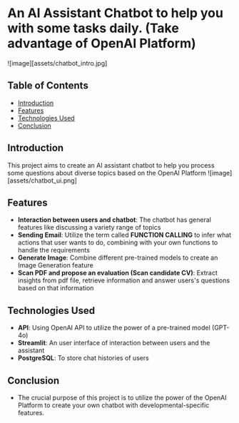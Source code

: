# An AI Assistant Chatbot to help you with some tasks daily. (Take advantage of OpenAI Platform)

![image][assets/chatbot_intro.jpg]

## Table of Contents
- [Introduction](#introduction)
- [Features](#features)
- [Technologies Used](#technologies-used)
- [Conclusion](#concly)

## Introduction
This project aims to create an AI assistant chatbot to help you process some questions about diverse topics based on the OpenAI Platform
![image][assets/chatbot_ui.png]

## Features
- **Interaction between users and chatbot**: The chatbot has general features like discussing a variety range of topics
- **Sending Email**: Utilize the term called **FUNCTION CALLING** to infer what actions that user wants to do, combining with your own functions to handle the requirements
- **Generate Image**: Combine different pre-trained models to create an Image Generation feature
- **Scan PDF and propose an evaluation (Scan candidate CV)**: Extract insights from pdf file, retrieve information and answer users's questions based on that information

## Technologies Used
- **API**: Using OpenAI API to utilize the power of a pre-trained model (GPT-4o)
- **Streamlit**: An user interface of interaction between users and the assistant
- **PostgreSQL**: To store chat histories of users

## Conclusion
- The crucial purpose of this project is to utilize the power of the OpenAI Platform to create your own chatbot with developmental-specific features.


